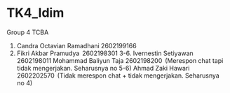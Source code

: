 # TK4_Idim
Group 4 TCBA

1.    Candra Octavian Ramadhani			 		2602199166 
2.    Fikri Akbar Pramudya  						2602198301 
3-6.  Ivernestin Setiyawan							2602198011 
Mohammad Baliyun Taja					  	2602198200  (Merespon chat tapi tidak mengerjakan. Seharusnya no 5-6)
Ahmad Zaki Hawari	    						2602202570  (Tidak merespon chat + tidak mengerjakan. Seharusnya no 4)  
